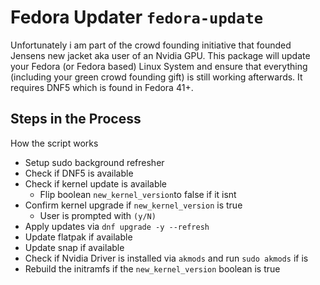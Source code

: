 # Fedora Updater ```fedora-update```

Unfortunately i am part of the crowd founding initiative that founded Jensens new jacket aka user of an Nvidia GPU. This package will update your Fedora (or Fedora based) Linux System and ensure that everything (including your green crowd founding gift) is still working afterwards. It requires DNF5 which is found in Fedora 41+.

## Steps in the Process

How the script works

- Setup sudo background refresher
- Check if DNF5 is available
- Check if kernel update is available
    - Flip boolean ```new_kernel_version```to false if it isnt
- Confirm kernel upgrade if ```new_kernel_version``` is true
    - User is prompted with ```(y/N)```
- Apply updates via ```dnf upgrade -y --refresh```
- Update flatpak if available
- Update snap if available
- Check if Nvidia Driver is installed via ```akmods``` and run ```sudo akmods``` if is
- Rebuild the initramfs if the ```new_kernel_version``` boolean is true